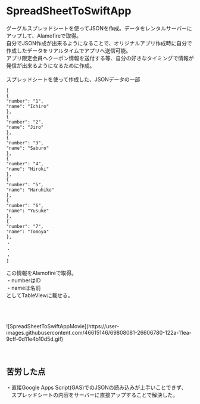 # SpreadSheetToSwiftApp
グーグルスプレッドシートを使ってJSONを作成。データをレンタルサーバーにアップして、Alamofireで取得。
<br>
自分でJSON作成が出来るようになることで、オリジナルアプリ作成時に自分で作成したデータをリアルタイムでアプリへ送信可能。
<br>
アプリ限定会員へクーポン情報を送付する等、自分の好きなタイミングで情報が発信が出来るようになるために作成。 
<br>
<br>
スプレッドシートを使って作成した、JSONデータの一部

```
[
{
"number": "1",
"name": "Ichiro"
},
{
"number": "2",
"name": "Jiro"
},
{
"number": "3",
"name": "Saburo"
},
{
"number": "4",
"name": "Hiroki"
},
{
"number": "5",
"name": "Haruhiko"
},
{
"number": "6",
"name": "Yusuke"
},
{
"number": "7",
"name": "Tomoya"
},
・
・
・
]
```

この情報をAlamofireで取得。
<br>
・numberはID
<br>
・nameは名前
<br>
としてTableViewに載せる。

<br>
<br>
<br>
![SpreadSheetToSwiftAppMovie](https://user-images.githubusercontent.com/46615146/69808081-26606780-122a-11ea-9cff-0d11e4b10d5d.gif)

　

## 苦労した点
・直接Google Apps Script(GAS)でのJSONの読み込みが上手いことできず、
<br>
　スプレッドシートの内容をサーバーに直接アップすることで解決した。

